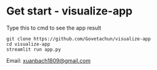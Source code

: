 # Get start - visualize-app
Type this to cmd to see the app result
```
git clone https://github.com/Govetachun/visualize-app
cd visualize-app
streamlit run app.py
```
Email: xuanbach1809@gmail.com
